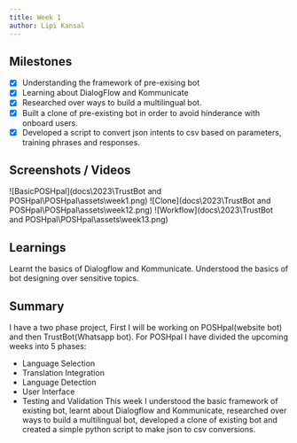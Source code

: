 ```yaml
---
title: Week 1
author: Lipi Kansal  
---
```


## Milestones

- [x] Understanding the framework of pre-exising bot
- [x] Learning about DialogFlow and Kommunicate
- [x] Researched over ways to build a multilingual bot.
- [x] Built a clone of pre-existing bot in order to avoid hinderance with onboard users.
- [x] Developed a script to convert json intents to csv based on parameters, training phrases and responses.

## Screenshots / Videos 
![BasicPOSHpal](docs\2023\TrustBot and POSHpal\POSHpal\assets\week1.png)
![Clone](docs\2023\TrustBot and POSHpal\POSHpal\assets\week12.png)
![Workflow](docs\2023\TrustBot and POSHpal\POSHpal\assets\week13.png)


## Learnings
Learnt the basics of Dialogflow and Kommunicate. Understood the basics of bot designing over sensitive topics.

## Summary
I have a two phase project, First I will be working on POSHpal(website bot) and then TrustBot(Whatsapp bot). For POSHpal I have divided the upcoming weeks into 5 phases:
-  Language Selection
-  Translation Integration
-  Language Detection
-  User Interface
-  Testing and Validation
This week I understood the basic framework of existing bot, learnt about Dialogflow and Kommunicate, researched over ways to build a multilingual bot, developed a clone of existing bot and created a simple python script to make json to csv conversions.